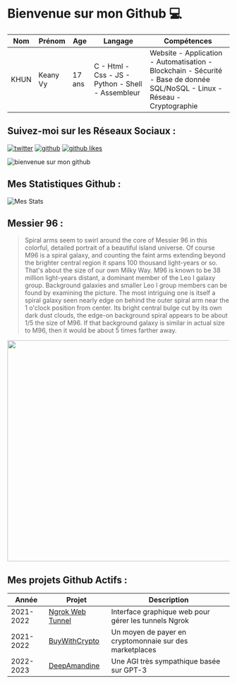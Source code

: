 # Bienvenue sur mon Github 💻
| Nom | Prénom | Age | Langage | Compétences |
|---  |---     |---  |---      |---
| KHUN | Keany Vy | 17 ans | C - Html - Css - JS - Python - Shell - Assembleur | Website - Application - Automatisation - Blockchain - Sécurité - Base de donnée SQL/NoSQL - Linux - Réseau - Cryptographie |

## Suivez-moi sur les Réseaux Sociaux :
[![twitter](https://img.shields.io/twitter/follow/thisiskeanyvy?style=social)](https://twitter.com/thisiskeanyvy)
[![github](https://img.shields.io/github/followers/thisiskeanyvy?style=social)](https://github.com/thisiskeanyvy?tab=followers)
[![github likes](https://img.shields.io/github/stars/thisiskeanyvy?style=social)](https://github.com/thisiskeanyvy)

![bienvenue sur mon github](https://thisiskeanyvy-hosting.pages.dev/banner.gif)

## Mes Statistiques Github :
![Mes Stats](https://github-readme-stats.vercel.app/api?username=thisiskeanyvy&show_icons=true&theme=radical)

## Messier 96 :

> Spiral arms seem to swirl around the core of Messier 96 in this colorful, detailed portrait of a beautiful island universe. Of course M96 is a spiral galaxy, and counting the faint arms extending beyond the brighter central region it spans 100 thousand light-years or so. That's about the size of our own Milky Way. M96 is known to be 38 million light-years distant, a dominant member of the Leo I galaxy group. Background galaxies and smaller Leo I group members can be found by examining the picture. The most intriguing one is itself a spiral galaxy seen nearly edge on behind the outer spiral arm near the 1 o'clock position from center. Its bright central bulge cut by its own dark dust clouds, the edge-on background spiral appears to be about 1/5 the size of M96. If that background galaxy is similar in actual size to M96, then it would be about 5 times farther away.

<img src='https://apod.nasa.gov/apod/image/2204/M_96_LRGB_CDK_1000_8April2022HansonSelbyFinal1024.jpg' width="800" height="500"/>

## Mes projets Github Actifs :
| Année | Projet | Description |
|---   |---     |---          |
| 2021-2022 | [Ngrok Web Tunnel](https://github.com/thisiskeanyvy/ngrok-web-manager) | Interface graphique web pour gérer les tunnels Ngrok |
| 2021-2022 | [BuyWithCrypto](https://github.com/BuyWithCrypto) | Un moyen de payer en cryptomonnaie sur des marketplaces |
| 2022-2023 | [DeepAmandine](https://github.com/BuyWithCrypto/deep-amandine) | Une AGI très sympathique basée sur GPT-3 |
